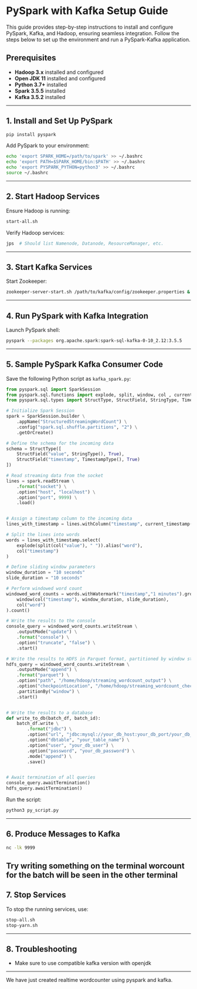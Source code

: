 # PySpark with Kafka Setup Guide

This guide provides step-by-step instructions to install and configure PySpark, Kafka, and Hadoop, ensuring seamless integration. Follow the steps below to set up the environment and run a PySpark-Kafka application.

## Prerequisites
- **Hadoop 3.x** installed and configured
- **Open JDK 11** installed and configured
- **Python 3.7+** installed
- **Spark 3.5.5** installed
- **Kafka 3.5.2** installed

---

## 1. Install and Set Up PySpark

```sh
pip install pyspark
```

Add PySpark to your environment:
```sh
echo 'export SPARK_HOME=/path/to/spark' >> ~/.bashrc
echo 'export PATH=$SPARK_HOME/bin:$PATH' >> ~/.bashrc
echo 'export PYSPARK_PYTHON=python3' >> ~/.bashrc
source ~/.bashrc
```

---

## 2. Start Hadoop Services

Ensure Hadoop is running:
```sh
start-all.sh
```

Verify Hadoop services:
```sh
jps  # Should list Namenode, Datanode, ResourceManager, etc.
```

---

## 3. Start Kafka Services

Start Zookeeper:
```sh
zookeeper-server-start.sh /path/to/kafka/config/zookeeper.properties &
```


---

## 4. Run PySpark with Kafka Integration

Launch PySpark shell:
```sh
pyspark --packages org.apache.spark:spark-sql-kafka-0-10_2.12:3.5.5
```


---

## 5. Sample PySpark Kafka Consumer Code

Save the following Python script as `kafka_spark.py`:

```python
from pyspark.sql import SparkSession
from pyspark.sql.functions import explode, split, window, col , current_timestamp
from pyspark.sql.types import StructType, StructField, StringType, TimestampType

# Initialize Spark Session
spark = SparkSession.builder \
    .appName("StructuredStreamingWordCount") \
    .config("spark.sql.shuffle.partitions", "2") \
    .getOrCreate()

# Define the schema for the incoming data
schema = StructType([
    StructField("value", StringType(), True),
    StructField("timestamp", TimestampType(), True)
])

# Read streaming data from the socket
lines = spark.readStream \
    .format("socket") \
    .option("host", "localhost") \
    .option("port", 9999) \
    .load()


# Assign a timestamp column to the incoming data
lines_with_timestamp = lines.withColumn("timestamp", current_timestamp())

# Split the lines into words
words = lines_with_timestamp.select(
    explode(split(col("value"), " ")).alias("word"),
    col("timestamp")
)

# Define sliding window parameters
window_duration = "10 seconds"
slide_duration = "10 seconds"

# Perform windowed word count
windowed_word_counts = words.withWatermark("timestamp","1 minutes").groupBy(
    window(col("timestamp"), window_duration, slide_duration),
    col("word")
).count()

# Write the results to the console
console_query = windowed_word_counts.writeStream \
    .outputMode("update") \
    .format("console") \
    .option("truncate", "false") \
    .start()

# Write the results to HDFS in Parquet format, partitioned by window start time
hdfs_query = windowed_word_counts.writeStream \
    .outputMode("append") \
    .format("parquet") \
    .option("path", "/home/hdoop/streaming_wordcount_output") \
    .option("checkpointLocation", "/home/hdoop/streaming_wordcount_checkpoint") \
    .partitionBy("window") \
    .start()


# Write the results to a database
def write_to_db(batch_df, batch_id):
    batch_df.write \
        .format("jdbc") \
        .option("url", "jdbc:mysql://your_db_host:your_db_port/your_db_name") \
        .option("dbtable", "your_table_name") \
        .option("user", "your_db_user") \
        .option("password", "your_db_password") \
        .mode("append") \
        .save()


# Await termination of all queries
console_query.awaitTermination()
hdfs_query.awaitTermination()

```

Run the script:
```sh
python3 py_script.py
```

---

## 6. Produce Messages to Kafka
```sh
nc -lk 9999
```

Try writing something on the terminal worcount for the batch will be seen in the other terminal
---

## 7. Stop Services

To stop the running services, use:
```sh
stop-all.sh
stop-yarn.sh
```

---

## 8. Troubleshooting

- Make sure to use compatible kafka version with openjdk

---

We have just created realtime wordcounter using pyspark and kafka.
